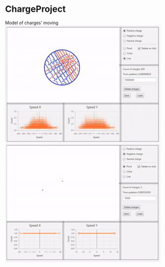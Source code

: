 # ChargeProject
Model of charges' moving
<br>
![alt tag](pictures/ezgif.com-1ccb367992.gif)
<br>
![alt tag](pictures/ezgif.com-a6de7601da.gif)
